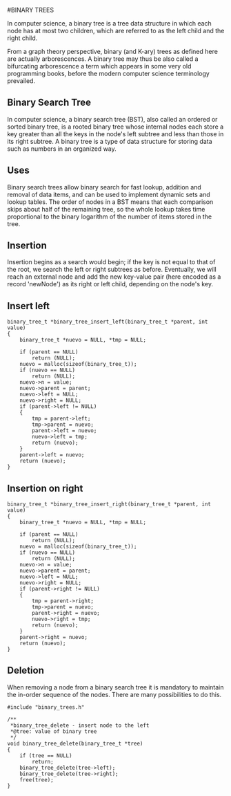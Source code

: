 #BINARY TREES

In computer science, a binary tree is a tree data structure in which each node has at most two children, which are referred to as the left child and the right child. 

From a graph theory perspective, binary (and K-ary) trees as defined here are actually arborescences. A binary tree may thus be also called a bifurcating arborescence a term which appears in some very old programming books, before the modern computer science terminology prevailed.

## Binary Search Tree

In computer science, a binary search tree (BST), also called an ordered or sorted binary tree, is a rooted binary tree whose internal nodes each store a key greater than all the keys in the node's left subtree and less than those in its right subtree. A binary tree is a type of data structure for storing data such as numbers in an organized way.

## Uses

Binary search trees allow binary search for fast lookup, addition and removal of data items, and can be used to implement dynamic sets and lookup tables. The order of nodes in a BST means that each comparison skips about half of the remaining tree, so the whole lookup takes time proportional to the binary logarithm of the number of items stored in the tree. 

## Insertion

Insertion begins as a search would begin; if the key is not equal to that of the root, we search the left or right subtrees as before. Eventually, we will reach an external node and add the new key-value pair (here encoded as a record 'newNode') as its right or left child, depending on the node's key.

## Insert left

```
binary_tree_t *binary_tree_insert_left(binary_tree_t *parent, int value)
{
	binary_tree_t *nuevo = NULL, *tmp = NULL;

	if (parent == NULL)
		return (NULL);
	nuevo = malloc(sizeof(binary_tree_t));
	if (nuevo == NULL)
		return (NULL);
	nuevo->n = value;
	nuevo->parent = parent;
	nuevo->left = NULL;
	nuevo->right = NULL;
	if (parent->left != NULL)
	{
		tmp = parent->left;
		tmp->parent = nuevo;
		parent->left = nuevo;
		nuevo->left = tmp;
		return (nuevo);
	}
	parent->left = nuevo;
	return (nuevo);
}

```

## Insertion on right

```
binary_tree_t *binary_tree_insert_right(binary_tree_t *parent, int value)
{
	binary_tree_t *nuevo = NULL, *tmp = NULL;

	if (parent == NULL)
		return (NULL);
	nuevo = malloc(sizeof(binary_tree_t));
	if (nuevo == NULL)
		return (NULL);
	nuevo->n = value;
	nuevo->parent = parent;
	nuevo->left = NULL;
	nuevo->right = NULL;
	if (parent->right != NULL)
	{
		tmp = parent->right;
		tmp->parent = nuevo;
		parent->right = nuevo;
		nuevo->right = tmp;
		return (nuevo);
	}
	parent->right = nuevo;
	return (nuevo);
}

```

## Deletion

When removing a node from a binary search tree it is mandatory to maintain the in-order sequence of the nodes. There are many possibilities to do this. 

```
#include "binary_trees.h"

/**
 *binary_tree_delete - insert node to the left
 *@tree: value of binary tree
 */
void binary_tree_delete(binary_tree_t *tree)
{
	if (tree == NULL)
		return;
	binary_tree_delete(tree->left);
	binary_tree_delete(tree->right);
	free(tree);
}

```

